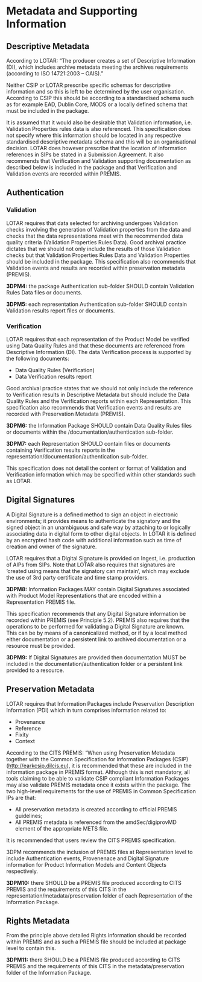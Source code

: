 # Metadata and Supporting Information
## Descriptive Metadata
According to LOTAR: “The producer creates a set of Descriptive Information (DI), which includes archive metadata meeting the archives requirements (according to ISO 14721:2003 – OAIS).”

Neither CSIP or LOTAR prescribe specific schemas for descriptive information and so this is left to be determined by the user organisation. According to CSIP this should be according to a standardised schema such as for example EAD, Dublin Core, MODS or a locally defined schema that must be included in the package. 

It is assumed that it would also be desirable that Validation information, i.e. Validation Properties rules data is also referenced. This specification does not specify where this information should be located in any respective standardised descriptive metadata schema and this will be an organisational decision. LOTAR does however prescribe that the location of information references in SIPs be stated in a Submission Agreement. It also recommends that Verification and Validation supporting documentation as described below is included in the package and that Verification and Validation events are recorded within PREMIS.  

## Authentication
### Validation
LOTAR requires that data selected for archiving undergoes Validation checks involving the generation of Validation properties from the data and checks that the data representations meet with the recommended data quality criteria (Validation Properties Rules Data). Good archival practice dictates that we should not only include the results of those Validation checks but that Validation Properties Rules Data and Validation Properties should be included in the package. This specification also recommends that Validation events and results are recorded within preservation metadata (PREMIS).

**3DPM4:** the package Authentication sub-folder SHOULD contain Validation Rules Data files or documents.
  
**3DPM5:** each representation Authentication sub-folder SHOULD contain Validation results report files or documents.

###  Verification
LOTAR requires that each representation of the Product Model be verified using Data Quality Rules and that these documents are referenced from Descriptive Information (DI). The data Verification process is supported by the following documents:

+	Data Quality Rules (Verification)
+	Data Verification results report
  
Good archival practice states that we should not only include the reference to Verification results in Descriptive Metadata but should include the Data Quality Rules and the Verification reports within each Representation. This specification also recommends that Verification events and results  are recorded with Preservation Metadata (PREMIS).

**3DPM6:** the Information Package SHOULD contain Data Quality Rules files or documents within the /documentation/authentication sub-folder.
  
**3DPM7:** each Representation SHOULD contain files or documents containing Verification results reports in the representation/documentation/authentication sub-folder.
  
This specification does not detail the content or format of Validation and Verification information which may be specified within other standards such as LOTAR.

## Digital Signatures

A Digital Signature is a defined method to sign an object in electronic environments; it provides means to authenticate the signatory and the signed object in an unambiguous and safe way by attaching to or logically associating data in digital form to other digital objects. In LOTAR it is defined by an encrypted hash code with additional information such as time of creation and owner of the signature. 

LOTAR requires that a Digital Signature is provided on Ingest, i.e. production of AIPs from SIPs. Note that LOTAR also requires that signatures are ‘created using means that the signatory can maintain’, which may exclude the use of 3rd party certificate and time stamp providers.

**3DPM8:** Information Packages MAY contain Digital Signatures associated with Product Model Representations that are encoded within a Representation PREMIS file.

This specification recommends that any Digital Signature information be recorded within PREMIS (see Principle 5.2). PREMIS also requires that the operations to be performed for validating a Digital Signature are known. This can be by means of a canonicalized method, or if by a local method either documentation or a persistent link to archived documentation or a resource must be provided.

**3DPM9:** If Digital Signatures are provided then documentation MUST be included in the documentation/authentication folder or a persistent link provided to a resource. 

## Preservation Metadata

LOTAR requires that Information Packages include Preservation Description Information (PDI) which in turn comprises information related to:

+	Provenance
+	Reference
+	Fixity
+	Context

According to the CITS PREMIS: “When using Preservation Metadata together with the Common Specification for Information Packages (CSIP) (http://earkcsip.dilcis.eu), it is recommended that these are included in the information package in PREMIS format. Although this is not mandatory, all tools claiming to be able to validate CSIP compliant Information Packages may  also validate PREMIS metadata once it exists within the package. The two high-level requirements for the use of PREMIS in Common Specification IPs are that:

+	All preservation metadata is created according to official PREMIS guidelines;
+	All PREMIS metadata is referenced from the amdSec/digiprovMD element of the appropriate METS file.

It is recommended that users review the CITS PREMIS specification.

3DPM recommends the inclusion of PREMIS files at Representation level to include Authentication events, Provenenace and Digital Signature information for Product Information Models and Content Objects respectively.

**3DPM10:** there SHOULD be a PREMIS file produced according to CITS PREMIS and the requirements of this CITS in the representation/metadata/preservation folder of each Representation of the Information Package.

## Rights Metadata
From the principle above detailed Rights information should be recorded within PREMIS and as such a PREMIS file should be included at package level to contain this. 

**3DPM11:** there SHOULD be a PREMIS file produced according to CITS PREMIS and the requirements of this CITS in the metadata/preservation folder of the Information Package.

